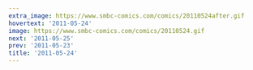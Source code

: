 ```yaml
---
extra_image: https://www.smbc-comics.com/comics/20110524after.gif
hovertext: '2011-05-24'
image: https://www.smbc-comics.com/comics/20110524.gif
next: '2011-05-25'
prev: '2011-05-23'
title: '2011-05-24'
---
```

